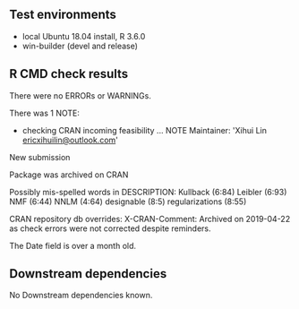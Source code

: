## Test environments
* local Ubuntu 18.04  install, R 3.6.0
* win-builder (devel and release)

## R CMD check results
There were no ERRORs or WARNINGs.

There was 1 NOTE:

* checking CRAN incoming feasibility ... NOTE
Maintainer: 'Xihui Lin <ericxihuilin@outlook.com>'

New submission

Package was archived on CRAN

Possibly mis-spelled words in DESCRIPTION:
  Kullback (6:84)
  Leibler (6:93)
  NMF (6:44)
  NNLM (4:64)
  designable (8:5)
  regularizations (8:55)
  
CRAN repository db overrides:
  X-CRAN-Comment: Archived on 2019-04-22 as check errors were not
    corrected despite reminders.

The Date field is over a month old.

## Downstream dependencies
No Downstream dependencies known.
